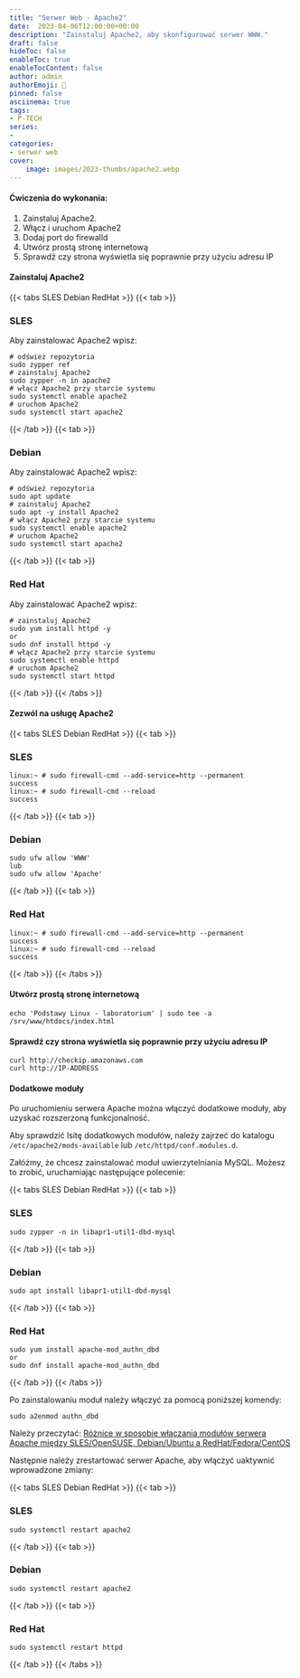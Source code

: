```yaml
---
title: "Serwer Web - Apache2"
date:  2023-04-06T12:00:00+00:00
description: "Zainstaluj Apache2, aby skonfigurować serwer WWW."
draft: false
hideToc: false
enableToc: true
enableTocContent: false
author: admin
authorEmoji: 🐧
pinned: false
asciinema: true
tags:
- P-TECH
series:
-
categories:
- serwer web
cover:
    image: images/2023-thumbs/apache2.webp
---
```

#### Ćwiczenia do wykonania:
1. Zainstaluj Apache2.
2. Włącz i uruchom Apache2
3. Dodaj port do firewalld
4. Utwórz prostą stronę internetową
5. Sprawdź czy strona wyświetla się poprawnie przy użyciu adresu IP

<script async id="asciicast-575077" src="https://asciinema.org/a/575077.js"></script>

#### Zainstaluj Apache2

{{< tabs SLES Debian RedHat >}}
  {{< tab >}}
  ### SLES
  Aby zainstalować Apache2 wpisz:
  ```
  # odśwież repozytoria
  sudo zypper ref
  # zainstaluj Apache2
  sudo zypper -n in apache2
  # włącz Apache2 przy starcie systemu
  sudo systemctl enable apache2
  # uruchom Apache2
  sudo systemctl start apache2
  ```
  {{< /tab >}}
  {{< tab >}}
  ### Debian
  Aby zainstalować Apache2 wpisz:
  ```
  # odśwież repozytoria
  sudo apt update
  # zainstaluj Apache2
  sudo apt -y install Apache2
  # włącz Apache2 przy starcie systemu
  sudo systemctl enable apache2
  # uruchom Apache2
  sudo systemctl start apache2
  ```
  {{< /tab >}}
  {{< tab >}}
  ### Red Hat
  Aby zainstalować Apache2 wpisz:
  ```
  # zainstaluj Apache2
  sudo yum install httpd -y
  or
  sudo dnf install httpd -y
  # włącz Apache2 przy starcie systemu
  sudo systemctl enable httpd
  # uruchom Apache2
  sudo systemctl start httpd
  ```
  {{< /tab >}}
{{< /tabs >}}

#### Zezwól na usługę Apache2

{{< tabs SLES Debian RedHat >}}
  {{< tab >}}
  ### SLES
  ```
  linux:~ # sudo firewall-cmd --add-service=http --permanent
  success
  linux:~ # sudo firewall-cmd --reload
  success
  ```
  {{< /tab >}}
  {{< tab >}}
  ### Debian
  ```
  sudo ufw allow 'WWW'
  lub
  sudo ufw allow 'Apache'
  ```
  {{< /tab >}}
  {{< tab >}}
  ### Red Hat
  ```
  linux:~ # sudo firewall-cmd --add-service=http --permanent
  success
  linux:~ # sudo firewall-cmd --reload
  success
  ```
  {{< /tab >}}
{{< /tabs >}}

#### Utwórz prostą stronę internetową

```
echo 'Podstawy Linux - laboratorium' | sudo tee -a /srv/www/htdocs/index.html
```

#### Sprawdź czy strona wyświetla się poprawnie przy użyciu adresu IP

```
curl http://checkip.amazonaws.com
curl http://IP-ADDRESS
```

#### Dodatkowe moduły

Po uruchomieniu serwera Apache można włączyć dodatkowe moduły, aby uzyskać rozszerzoną funkcjonalność.

Aby sprawdzić lsitę dodatkowych modułów, należy zajrzeć do katalogu ```/etc/apache2/mods-available``` lub ```/etc/httpd/conf.modules.d```.

Załóżmy, że chcesz zainstalować moduł uwierzytelniania MySQL. Możesz to zrobić, uruchamiając następujące polecenie:

{{< tabs SLES Debian RedHat >}}
  {{< tab >}}
  ### SLES
  ```
  sudo zypper -n in libapr1-util1-dbd-mysql
  ```
  {{< /tab >}}
  {{< tab >}}
  ### Debian
  ```
  sudo apt install libapr1-util1-dbd-mysql
  ```
  {{< /tab >}}
  {{< tab >}}
  ### Red Hat
  ```
  sudo yum install apache-mod_authn_dbd
  or
  sudo dnf install apache-mod_authn_dbd
  ```
  {{< /tab >}}
{{< /tabs >}}

Po zainstalowaniu moduł należy włączyć za pomocą poniższej komendy:

```
sudo a2enmod authn_dbd
```

Należy przeczytać: [Różnice w sposobie włączania modułów serwera Apache między SLES/OpenSUSE, Debian/Ubuntu a RedHat/Fedora/CentOS](https://serverfault.com/questions/56394/how-do-i-enable-apache-modules-from-the-command-line-in-redhat)

Następnie należy zrestartować serwer Apache, aby włączyć uaktywnić wprowadzone zmiany:

{{< tabs SLES Debian RedHat >}}
  {{< tab >}}
  ### SLES
  ```
  sudo systemctl restart apache2
  ```
  {{< /tab >}}
  {{< tab >}}
  ### Debian
  ```
  sudo systemctl restart apache2
  ```
  {{< /tab >}}
  {{< tab >}}
  ### Red Hat
  ```
  sudo systemctl restart httpd
  ```
  {{< /tab >}}
{{< /tabs >}}